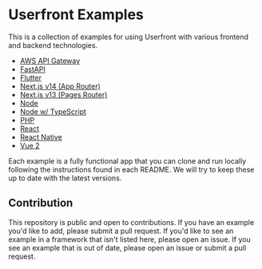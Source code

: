 # Userfront Examples

This is a collection of examples for using Userfront with various frontend and backend technologies.

- [AWS API Gateway](https://github.com/userfront/examples/tree/main/aws-api-gateway)
- [FastAPI](https://github.com/userfront/examples/tree/main/fastapi)
- [Flutter](https://github.com/userfront/examples/tree/main/flutter)
- [Next.js v14 (App Router)](https://github.com/userfront/examples/tree/main/next-14)
- [Next.js v13 (Pages Router)](https://github.com/userfront/examples/tree/main/next-13)
- [Node](https://github.com/userfront/examples/tree/main/node)
- [Node w/ TypeScript](https://github.com/userfront/examples/tree/main/node-ts)
- [PHP](https://github.com/userfront/examples/tree/main/php)
- [React](https://github.com/userfront/examples/tree/main/react)
- [React Native](https://github.com/userfront/examples/tree/main/react-native)
- [Vue 2](https://github.com/userfront/examples/tree/main/vue2)

Each example is a fully functional app that you can clone and run locally following the instructions found in each README. We will try to keep these up to date with the latest versions.

## Contribution

This repository is public and open to contributions. If you have an example you'd like to add, please submit a pull request. If you'd like to see an example in a framework that isn't listed here, please open an issue. If you see an example that is out of date, please open an issue or submit a pull request.

